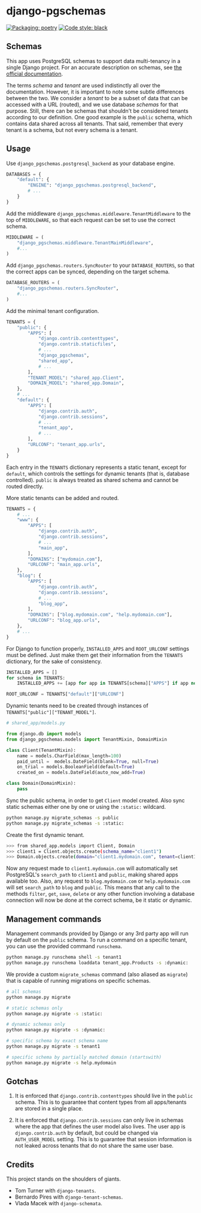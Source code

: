 # django-pgschemas

[![Packaging: poetry](https://img.shields.io/badge/packaging-poetry-purple.svg)](https://github.com/sdispater/poetry)
[![Code style: black](https://img.shields.io/badge/code%20style-black-000000.svg)](https://github.com/ambv/black)

## Schemas

This app uses PostgreSQL schemas to support data multi-tenancy in a single Django project. For an accurate description on schemas, see [the official documentation](https://www.postgresql.org/docs/9.1/ddl-schemas.html).

The terms _schema_ and _tenant_ are used indistinctly all over the documentation. However, it is important to note some subtle differences between the two. We consider a _tenant_ to be a subset of data that can be accessed with a URL (routed), and we use database _schemas_ for that purpose. Still, there can be schemas that shouldn't be considered tenants according to our definition. One good example is the `public` schema, which contains data shared across all tenants. That said, remember that every tenant is a schema, but not every schema is a tenant.

## Usage

Use `django_pgschemas.postgresql_backend` as your database engine.

```python
DATABASES = {
    "default": {
        "ENGINE": "django_pgschemas.postgresql_backend",
        # ...
    }
}
```

Add the middleware `django_pgschemas.middleware.TenantMiddleware` to the top of `MIDDLEWARE`, so that each request can be set to use the correct schema.

```python
MIDDLEWARE = (
    "django_pgschemas.middleware.TenantMainMiddleware",
    #...
)
```

Add `django_pgschemas.routers.SyncRouter` to your `DATABASE_ROUTERS`, so that the correct apps can be synced, depending on the target schema.

```python
DATABASE_ROUTERS = (
    "django_pgschemas.routers.SyncRouter",
    #...
)
```

Add the minimal tenant configuration.

```python
TENANTS = {
    "public": {
        "APPS": [
            "django.contrib.contenttypes",
            "django.contrib.staticfiles",
            # ...
            "django_pgschemas",
            "shared_app",
            # ...
        ],
        "TENANT_MODEL": "shared_app.Client",
        "DOMAIN_MODEL": "shared_app.Domain",
    },
    # ...
    "default": {
        "APPS": [
            "django.contrib.auth",
            "django.contrib.sessions",
            # ...
            "tenant_app",
            # ...
        ],
        "URLCONF": "tenant_app.urls",
    }
}
```

Each entry in the `TENANTS` dictionary represents a static tenant, except for `default`, which controls the settings for dynamic tenants (that is, database controlled). `public` is always treated as shared schema and cannot be routed directly.

More static tenants can be added and routed.

```python
TENANTS = {
    # ...
    "www": {
        "APPS": [
            "django.contrib.auth",
            "django.contrib.sessions",
            # ...
            "main_app",
        ],
        "DOMAINS": ["mydomain.com"],
        "URLCONF": "main_app.urls",
    },
    "blog": {
        "APPS": [
            "django.contrib.auth",
            "django.contrib.sessions",
            # ...
            "blog_app",
        ],
        "DOMAINS": ["blog.mydomain.com", "help.mydomain.com"],
        "URLCONF": "blog_app.urls",
    },
    # ...
}
```

For Django to function properly, `INSTALLED_APPS` and `ROOT_URLCONF` settings must be defined. Just make them get their information from the `TENANTS` dictionary, for the sake of consistency.

```python
INSTALLED_APPS = []
for schema in TENANTS:
    INSTALLED_APPS += [app for app in TENANTS[schema]["APPS"] if app not in INSTALLED_APPS]

ROOT_URLCONF = TENANTS["default"]["URLCONF"]
```

Dynamic tenants need to be created through instances of `TENANTS["public"]["TENANT_MODEL"]`.

```python
# shared_app/models.py

from django.db import models
from django_pgschemas.models import TenantMixin, DomainMixin

class Client(TenantMixin):
    name = models.CharField(max_length=100)
    paid_until =  models.DateField(blank=True, null=True)
    on_trial = models.BooleanField(default=True)
    created_on = models.DateField(auto_now_add=True)

class Domain(DomainMixin):
    pass
```

Sync the public schema, in order to get `Client` model created. Also sync static schemas either one by one or using the `:static:` wildcard.

```bash
python manage.py migrate_schemas -s public
python manage.py migrate_schemas -s :static:
```

Create the first dynamic tenant.

```bash
>>> from shared_app.models import Client, Domain
>>> client1 = Client.objects.create(schema_name="client1")
>>> Domain.objects.create(domain="client1.mydomain.com", tenant=client1, is_primary=True)
```

Now any request made to `client1.mydomain.com` will automatically set PostgreSQL's `search_path` to `client1` and `public`, making shared apps available too. Also, any request to `blog.mydomain.com` or `help.mydomain.com` will set `search_path` to `blog` and `public`. This means that any call to the methods `filter`, `get`, `save`, `delete` or any other function involving a database connection will now be done at the correct schema, be it static or dynamic.

## Management commands

Management commands provided by Django or any 3rd party app will run by default on the `public` schema. To run a command on a specific tenant, you can use the provided command `runschema`.

```bash
python manage.py runschema shell -s tenant1
python manage.py runschema loaddata tenant_app.Products -s :dynamic:
```

We provide a custom `migrate_schemas` command (also aliased as `migrate`) that is capable of running migrations on specific schemas.

```bash
# all schemas
python manage.py migrate

# static schemas only
python manage.py migrate -s :static:

# dynamic schemas only
python manage.py migrate -s :dynamic:

# specific schema by exact schema name
python manage.py migrate -s tenant1

# specific schema by partially matched domain (startswith)
python manage.py migrate -s help.mydomain
```

## Gotchas

1. It is enforced that `django.contrib.contenttypes` should live in the `public` schema. This is to guarantee that content types from all apps/tenants are stored in a single place.

2. It is enforced that `django.contrib.sessions` can only live in schemas where the app that defines the user model also lives. The user app is `django.contrib.auth` by default, but could be changed via `AUTH_USER_MODEL` setting. This is to guarantee that session information is not leaked across tenants that do not share the same user base.

## Credits

This project stands on the shoulders of giants.

- Tom Turner with `django-tenants`.
- Bernardo Pires with `django-tenant-schemas`.
- Vlada Macek with `django-schemata`.

